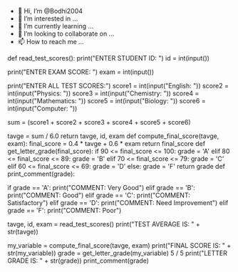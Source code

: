 - 👋 Hi, I’m @Bodhi2004
- 👀 I’m interested in ...
- 🌱 I’m currently learning ...
- 💞️ I’m looking to collaborate on ...
- 📫 How to reach me ...

<!---
Bodhi2004/Bodhi2004 is a ✨ special ✨ repository because its `README.md` (this file) appears on your GitHub profile.
You can click the Preview link to take a look at your changes.
--->

def read_test_scores():
   print("ENTER STUDENT ID: ")
   id = int(input())

   print("ENTER EXAM SCORE: ")
   exam = int(input())

   print("ENTER ALL TEST SCORES:")
   score1 = int(input("English: "))
   score2 = int(input("Physics: "))
   score3 = int(input("Chemistry: "))
   score4 = int(input("Mathematics: "))
   score5 = int(input("Biology: "))
   score6 = int(input("Computer: "))

   sum = (score1 + score2 + score3 + score4 + score5 + score6)

   tavge = sum / 6.0
   return tavge, id, exam
def compute_final_score(tavge, exam):
   final_score = 0.4 * tavge + 0.6 * exam
   return final_score
  def get_letter_grade(final_score):
   if 90 <= final_score <= 100:
       grade = 'A'
   elif 80 <= final_score <= 89:
       grade = 'B'
   elif 70 <= final_score <= 79:
       grade = 'C'
   elif 60 <= final_score <= 69:
       grade = 'D'
   else:
       grade = 'F'
   return grade
def print_comment(grade):

   if grade == 'A':
       print("COMMENT: Very Good")
   elif grade == 'B':
       print("COMMENT: Good")
   elif grade == 'C':
       print("COMMENT: Satisfactory")
   elif grade == 'D':
       print("COMMENT: Need Improvement")
   elif grade == 'F':
       print("COMMENT: Poor")


tavge, id, exam = read_test_scores()
print("TEST AVERAGE IS: " + str(tavge))

my_variable = compute_final_score(tavge, exam)
print("FINAL SCORE IS: " + str(my_variable))
grade = get_letter_grade(my_variable)
5 / 5
print("LETTER GRADE IS: " + str(grade))
print_comment(grade)
